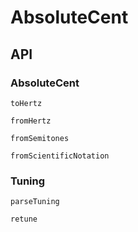 # AbsoluteCent

## API

### AbsoluteCent

`toHertz`

`fromHertz`

`fromSemitones`

`fromScientificNotation`

### Tuning

`parseTuning`

`retune`
